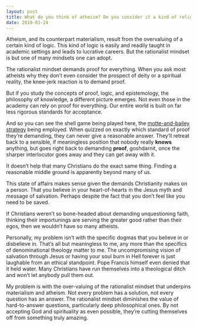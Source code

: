 ```yaml
---
layout: post
title: What do you think of atheism? Do you consider it a kind of religion, since nobody can prove that there is no god anywhere inside or maybe outside this universe&#47;dimension, atheists just believe there&#39;s no god?
date: 2019-01-24
---
```


<p>Atheism, and its counterpart materialism, result from the overvaluing of a certain kind of logic. This kind of logic is easily and readily taught in academic settings and leads to lucrative careers. But the rationalist mindset is but one of many mindsets one can adopt.</p><p>The rationalist mindset demands proof for everything. When you ask most atheists why they don’t even consider the prospect of deity or a spiritual reality, the knee-jerk reaction is to demand proof.</p><p>But if you study the concepts of proof, logic, and epistemology, the philosophy of knowledge, a different picture emerges. Not even those in the academy can rely on proof for everything. Our entire world is built on far less rigorous standards for acceptance.</p><p>And so you can see the shell game being played here, the <a href="https://slatestarcodex.com/2014/11/03/all-in-all-another-brick-in-the-motte/" data-qt-tooltip="slatestarcodex.com">motte-and-bailey strategy</a> being employed. When quizzed on exactly which standard of proof they’re demanding, they can never give a reasonable answer. They’ll retreat back to a sensible, if meaningless position that nobody really <b>knows</b> anything, but goes right back to demanding <b>proof</b>, goshdarnit, once the sharper interlocutor goes away and they can get away with it.</p><p>It doesn’t help that many Christians do the exact same thing. Finding a reasonable middle ground is apparently beyond many of us.</p><p>This state of affairs makes sense given the demands Christianity makes on a person. That you believe in your heart-of-hearts in the Jesus myth and message of salvation. Perhaps despite the fact that you don’t feel like you need to be saved.</p><p>If Christians weren’t so bone-headed about demanding unquestioning faith, thinking their importunings are serving the greater good rather than their egos, then we wouldn’t have so many atheists.</p><p>Personally, my problem isn’t with the specific dogmas that you believe in or disbelieve in. That’s all but meaningless to me, any more than the specifics of denominational theology matter to me. The uncompromising vision of salvation through Jesus or having your soul burn in Hell forever is just laughable from an ethical standpoint. Pope Francis himself even denied that it held water. Many Christians have run themselves into a theological ditch and won’t let anybody pull them out.</p><p>My problem is with the over-valuing of the rationalist mindset that underpins materialism and atheism. Not every problem has a solution, not every question has an answer. The rationalist mindset diminishes the value of hard-to-answer questions, particularly deep philosophical ones. By not accepting God and spirituality as even possible, they’re cutting themselves off from something truly amazing.</p>
